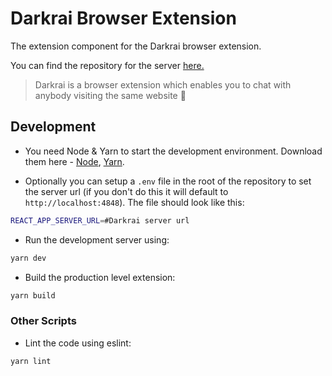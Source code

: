 # Darkrai Browser Extension

The extension component for the Darkrai browser extension.

You can find the repository for the server [here.](https://github.com/smit2k14/darkrai-server)

> Darkrai is a browser extension which enables you to chat with anybody visiting the same website 🤩

## Development

- You need Node & Yarn to start the development environment. Download them here - [Node](https://nodejs.org/), [Yarn](https://yarnpkg.com).

- Optionally you can setup a `.env` file in the root of the repository to set the server url (if you don't do this it will default to `http://localhost:4848`). The file should look like this:

```bash
REACT_APP_SERVER_URL=#Darkrai server url
```

- Run the development server using:

```bash
yarn dev
```

- Build the production level extension:

```bash
yarn build
```

### Other Scripts

- Lint the code using eslint:

```bash
yarn lint
```
